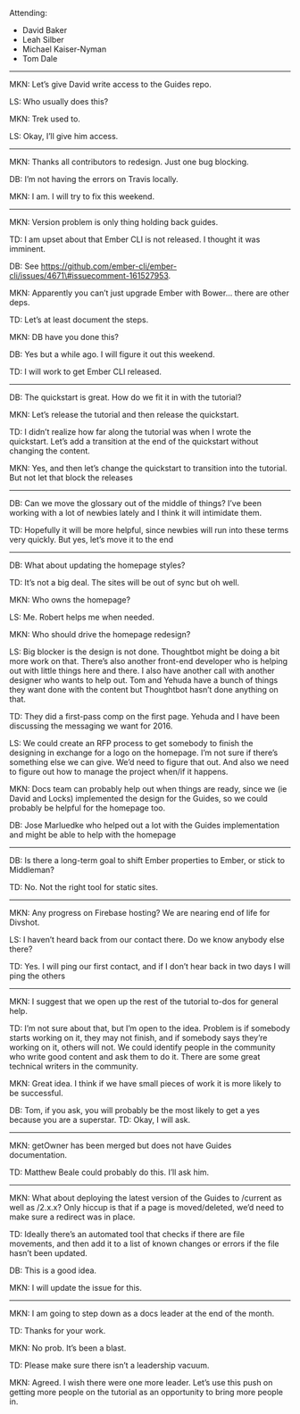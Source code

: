 Attending:

-   David Baker
-   Leah Silber
-   Michael Kaiser-Nyman
-   Tom Dale

------------------------------------------------------------------------

MKN: Let’s give David write access to the Guides repo.

LS: Who usually does this?

MKN: Trek used to.

LS: Okay, I’ll give him access.

------------------------------------------------------------------------

MKN: Thanks all contributors to redesign. Just one bug blocking.

DB: I’m not having the errors on Travis locally.

MKN: I am. I will try to fix this weekend.

------------------------------------------------------------------------

MKN: Version problem is only thing holding back guides.

TD: I am upset about that Ember CLI is not released. I thought it was imminent.

DB: See https://github.com/ember-cli/ember-cli/issues/4671\#issuecomment-161527953.

MKN: Apparently you can’t just upgrade Ember with Bower… there are other deps.

TD: Let’s at least document the steps.

MKN: DB have you done this?

DB: Yes but a while ago. I will figure it out this weekend.

TD: I will work to get Ember CLI released.

------------------------------------------------------------------------

DB: The quickstart is great. How do we fit it in with the tutorial?

MKN: Let’s release the tutorial and then release the quickstart.

TD: I didn’t realize how far along the tutorial was when I wrote the quickstart. Let’s add a transition at the end of the quickstart without changing the content.

MKN: Yes, and then let’s change the quickstart to transition into the tutorial. But not let that block the releases

------------------------------------------------------------------------

DB: Can we move the glossary out of the middle of things? I’ve been working with a lot of newbies lately and I think it will intimidate them.

TD: Hopefully it will be more helpful, since newbies will run into these terms very quickly. But yes, let’s move it to the end

------------------------------------------------------------------------

DB: What about updating the homepage styles?

TD: It’s not a big deal. The sites will be out of sync but oh well.

MKN: Who owns the homepage?

LS: Me. Robert helps me when needed.

MKN: Who should drive the homepage redesign?

LS: Big blocker is the design is not done. Thoughtbot might be doing a bit more work on that. There’s also another front-end developer who is helping out with little things here and there. I also have another call with another designer who wants to help out. Tom and Yehuda have a bunch of things they want done with the content but Thoughtbot hasn’t done anything on that.

TD: They did a first-pass comp on the first page. Yehuda and I have been discussing the messaging we want for 2016.

LS: We could create an RFP process to get somebody to finish the designing in exchange for a logo on the homepage. I’m not sure if there’s something else we can give. We’d need to figure that out. And also we need to figure out how to manage the project when/if it happens.

MKN: Docs team can probably help out when things are ready, since we (ie David and Locks) implemented the design for the Guides, so we could probably be helpful for the homepage too.

DB: Jose Marluedke who helped out a lot with the Guides implementation and might be able to help with the homepage

------------------------------------------------------------------------

DB: Is there a long-term goal to shift Ember properties to Ember, or stick to Middleman?

TD: No. Not the right tool for static sites.

------------------------------------------------------------------------

MKN: Any progress on Firebase hosting? We are nearing end of life for Divshot.

LS: I haven’t heard back from our contact there. Do we know anybody else there?

TD: Yes. I will ping our first contact, and if I don’t hear back in two days I will ping the others

------------------------------------------------------------------------

MKN: I suggest that we open up the rest of the tutorial to-dos for general help.

TD: I’m not sure about that, but I’m open to the idea. Problem is if somebody starts working on it, they may not finish, and if somebody says they’re working on it, others will not. We could identify people in the community who write good content and ask them to do it. There are some great technical writers in the community.

MKN: Great idea. I think if we have small pieces of work it is more likely to be successful.

DB: Tom, if you ask, you will probably be the most likely to get a yes because you are a superstar. TD: Okay, I will ask.

------------------------------------------------------------------------

MKN: getOwner has been merged but does not have Guides documentation.

TD: Matthew Beale could probably do this. I’ll ask him.

------------------------------------------------------------------------

MKN: What about deploying the latest version of the Guides to /current as well as /2.x.x? Only hiccup is that if a page is moved/deleted, we’d need to make sure a redirect was in place.

TD: Ideally there’s an automated tool that checks if there are file movements, and then add it to a list of known changes or errors if the file hasn’t been updated.

DB: This is a good idea.

MKN: I will update the issue for this.

------------------------------------------------------------------------

MKN: I am going to step down as a docs leader at the end of the month.

TD: Thanks for your work.

MKN: No prob. It’s been a blast.

TD: Please make sure there isn’t a leadership vacuum.

MKN: Agreed. I wish there were one more leader. Let’s use this push on getting more people on the tutorial as an opportunity to bring more people in.

